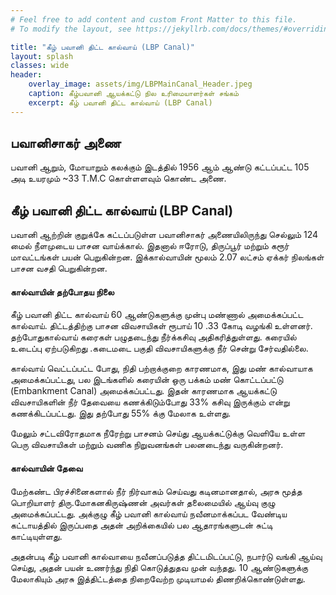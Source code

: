 ```yaml
---
# Feel free to add content and custom Front Matter to this file.
# To modify the layout, see https://jekyllrb.com/docs/themes/#overriding-theme-defaults

title: "கீழ் பவானி திட்ட கால்வாய் (LBP Canal)"
layout: splash
classes: wide
header:
    overlay_image: assets/img/LBPMainCanal_Header.jpeg
    caption: கீழ்பவானி ஆயக்கட்டு நில உரிமையாளர்கள் சங்கம்
    excerpt: கீழ் பவானி திட்ட கால்வாய் (LBP Canal)
---
```


## பவானிசாகர் அணை

பவானி ஆறும், மோயாறும் கலக்கும் இடத்தில் 1956 ஆம் ஆண்டு கட்டப்பட்ட 105 அடி உயரமும் ~33 T.M.C கொள்ளளவும் கொண்ட அணை.

## கீழ் பவானி திட்ட கால்வாய் (LBP Canal)

பவானி ஆற்றின் குறுக்கே கட்டப்படுள்ள பவானிசாகர் அணையிலிருந்து செல்லும் 124 மைல் நீளமுடைய பாசன வாய்க்கால். இதனால் ஈரோடு, திருப்பூர்  மற்றும் கரூர் மாவட்டங்கள் பயன் பெறுகின்றன. இக்கால்வாயின் மூலம் 2.07 லட்சம் ஏக்கர் நிலங்கள் பாசன வசதி பெறுகின்றன.

#### கால்வாயின் தற்போதய நிலை

கீழ் பவானி திட்ட கால்வாய் 60 ஆண்டுகளுக்கு முன்பு மண்ணால் அமைக்கப்பட்ட கால்வாய். திட்டத்திற்கு பாசன விவசாயிகள் ரூபாய் 10 .33 கோடி வழங்கி உள்ளனர். தற்போதுகால்வாய் கரைகள் பழுதடைந்து நீர்க்கசிவு அதிகரித்துள்ளது. கரையில் உடைப்பு ஏற்படுகிறது .கடைமடை பகுதி விவசாயிகளுக்கு நீர் சென்று சேர்வதில்லை.

கால்வாய் வெட்டப்பட்ட போது, நிதி பற்றாக்குறை காரணமாக, இது மண் கால்வாயாக அமைக்கப்பட்டது, பல இடங்களில் கரையின் ஒரு பக்கம் மண் கொட்டப்பட்டு (Embankment Canal) அமைக்கப்பட்டது. இதன் காரணமாக ஆயக்கட்டு விவசாயிகளின் நீர் தேவையை கணக்கிடும்போது 33% கசிவு இருக்கும் என்று கணக்கிடப்பட்டது. இது தற்போது 55% க்கு மேலாக உள்ளது.

மேலும் சட்டவிரோதமாக நீரேற்று பாசனம் செய்து ஆயக்கட்டுக்கு வெளியே உள்ள பெரு விவசாயிகள் மற்றும் வணிக நிறுவனங்கள் பலனடைந்து வருகின்றனர்.

#### கால்வாயின் தேவை

மேற்கண்ட பிரச்சினைகளால் நீர் நிர்வாகம் செய்வது கடினமானதால், அரசு மூத்த பொறியாளர் திரு.மோகனகிருஷ்ணன் அவர்கள் தலைமையில் ஆய்வு குழு அமைக்கப்பட்டது. அக்குழு கீழ் பவானி கால்வாய் நவீனமாக்கப்பட வேண்டிய கட்டாயத்தில் இருப்பதை அதன் அறிக்கையில் பல ஆதாரங்களுடன் சுட்டி காட்டியுள்ளது.

அதன்படி கீழ் பவானி கால்வாயை நவீனப்படுத்த திட்டமிடப்பட்டு, நபார்டு வங்கி ஆய்வு செய்து, அதன் பயன் உணர்ந்து நிதி கொடுத்துதவ முன் வந்தது. 10 ஆண்டுகளுக்கு மேலாகியும் அரசு இத்திட்டத்தை நிறைவேற்ற முடியாமல் திணறிக்கொண்டுள்ளது.